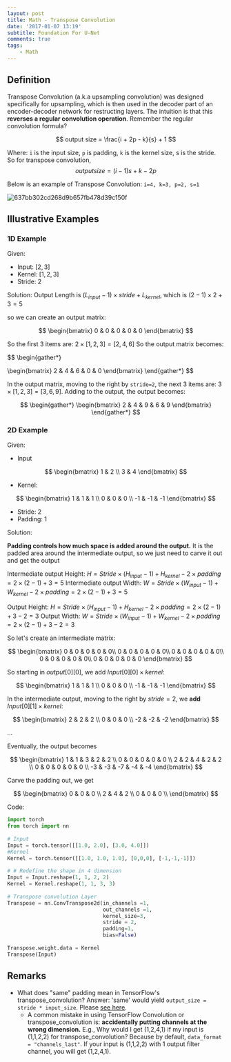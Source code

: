 ```yaml
---
layout: post
title: Math - Transpose Convolution
date: '2017-01-07 13:19'
subtitle: Foundation For U-Net
comments: true
tags:
    - Math
---
```


## Definition

Transpose Convolution (a.k.a upsampling convolution) was designed specifically for upsampling, which is then used in the decoder part of an encoder-decoder network for restructing layers. The intuition is that this **reverses a regular convolution operation**. Remember the regular convolution formula?

$$
output size = \frac{i + 2p - k}{s} + 1
$$

Where: `i` is the input size, `p` is padding, `k` is the kernel size, s is the stride.  So for transpose convolution,
$$
output size = (i - 1)s + k - 2p
$$

Below is an example of Transpose Convolution: `i=4, k=3, p=2, s=1`

![637bb302cd268d9b657fb478d39c150f](https://github.com/user-attachments/assets/5dabf1f9-967b-45d3-8ded-57f1755807dd)


## Illustrative Examples

### 1D Example

Given:
- Input: $[2,3]$
- Kernel: $[1,2,3]$
- Stride: 2

Solution:
Output Length is $(L_{input} - 1) \times stride + L_{kernel}$, which is $(2-1) \times 2 + 3 = 5$

so we can create an output matrix:

$$
\begin{bmatrix}
0 & 0 & 0 & 0 & 0
\end{bmatrix}
$$

So the first 3 items are: $2 \times [1,2,3] = [2,4,6]$ So the output matrix becomes:

$$
\begin{gather*}

\begin{bmatrix}
2 & 4 & 6 & 0 & 0
\end{bmatrix}
\end{gather*}
$$

In the output matrix, moving to the right by `stride=2`, the next 3 items are: $3 \times [1,2,3] = [3,6,9]$. Adding to the output, the output becomes:

$$
\begin{gather*}
\begin{bmatrix}
2 & 4 & 9 & 6 & 9
\end{bmatrix}
\end{gather*}
$$

### 2D Example

Given:

- Input

$$
\begin{bmatrix}
1 & 2 \\
3 & 4
\end{bmatrix}
$$

- Kernel:

$$
\begin{bmatrix}
1 & 1 & 1 \\
0 & 0 & 0 \\
-1 & -1 & -1
\end{bmatrix}
$$

- Stride: 2
- Padding: 1

Solution:

**Padding controls how much space is added around the output.** It is the padded area around the intermediate output, so we just need to carve it out and get the output

Intermediate output Height: $H = Stride \times (H_{input}-1) + H_{kernel} - 2 \times padding = 2 \times (2-1) + 3 = 5$
Intermediate output Width: $W = Stride \times (W_{input}-1) + W_{kernel} - 2 \times padding = 2 \times (2-1) + 3 = 5$

Output Height: $H = Stride \times (H_{input}-1) + H_{kernel} - 2 \times padding = 2 \times (2-1) + 3 - 2 = 3$
Output Width: $W = Stride \times (W_{input}-1) + W_{kernel} - 2 \times padding = 2 \times (2-1) + 3 - 2 = 3$

So let's create an intermediate matrix:

$$
\begin{bmatrix}
0 & 0 & 0 & 0 & 0\\
0 & 0 & 0 & 0 & 0\\
0 & 0 & 0 & 0 & 0\\
0 & 0 & 0 & 0 & 0\\
0 & 0 & 0 & 0 & 0
\end{bmatrix}
$$

So starting in $output[0][0]$, we add $Input[0][0] \times kernel$:

$$
\begin{bmatrix}
1 & 1 & 1 \\
0 & 0 & 0 \\
-1 & -1 & -1
\end{bmatrix}
$$

In the intermediate output, moving to the right by $stride=2$, we **add** $Input[0][1] \times kernel$:

$$
\begin{bmatrix}
2 & 2 & 2 \\
0 & 0 & 0 \\
-2 & -2 & -2
\end{bmatrix}
$$

...

Eventually, the output becomes

$$
\begin{bmatrix}
1 & 1 & 3 & 2 & 2 \\
0 & 0 & 0 & 0 & 0 \\
2 & 2 & 4 & 2 & 2 \\
0 & 0 & 0 & 0 & 0 \\
-3 & -3 & -7 & -4 & -4
\end{bmatrix}
$$

Carve the padding out, we get

$$
\begin{bmatrix}
0 & 0 & 0 \\
2 & 4 & 2 \\
0 & 0 & 0 \\
\end{bmatrix}
$$

Code: 

```python
import torch
from torch import nn
 
# Input
Input = torch.tensor([[1.0, 2.0], [3.0, 4.0]])
#Kernel
Kernel = torch.tensor([[1.0, 1.0, 1.0], [0,0,0], [-1,-1,-1]])
 
# # Redefine the shape in 4 dimension
Input = Input.reshape(1, 1, 2, 2)
Kernel = Kernel.reshape(1, 1, 3, 3)
 
# Transpose convolution Layer
Transpose = nn.ConvTranspose2d(in_channels =1, 
                               out_channels =1,
                               kernel_size=3, 
                               stride = 2, 
                               padding=1, 
                               bias=False)
 
Transpose.weight.data = Kernel
Transpose(Input)
```

## Remarks

- What does "same" padding mean in TensorFlow's transpose_convolution? Answer: 'same' would yield `output_size = stride * input_size`. Please [see here](https://community.deeplearning.ai/t/week4-question-to-the-padding-of-conv2dtranspose/25331/3?u=ricoruotongjia).
    - A common mistake in using TensorFlow Convolution or transpose_convolution is: **accidentally putting channels at the wrong dimension.** E.g., Why would I get (1,2,4,1) if my input is (1,1,2,2) for transpose_convolution? Because by default, `data_format = "channels_last"`. If your input is (1,1,2,2) with 1 output filter channel, you will get (1,2,4,1).